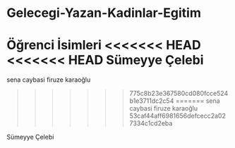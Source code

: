 ﻿# Gelecegi-Yazan-Kadinlar-Egitim 
Öğrenci İsimleri
<<<<<<< HEAD
<<<<<<< HEAD
Sümeyye Çelebi
=======
sena caybasi
firuze karaoğlu
>>>>>>> 775c8b23e367580cd080fcce524b1e3711dc2c54
=======
sena caybasi
firuze karaoğlu
>>>>>>> 53caf44aff6981656defcecc2a027334c1cd2eba

Sümeyye Çelebi
